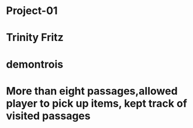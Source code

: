 # Project-01

# Trinity Fritz

# demontrois

# More than eight passages,allowed player to pick up items, kept track of visited passages 

